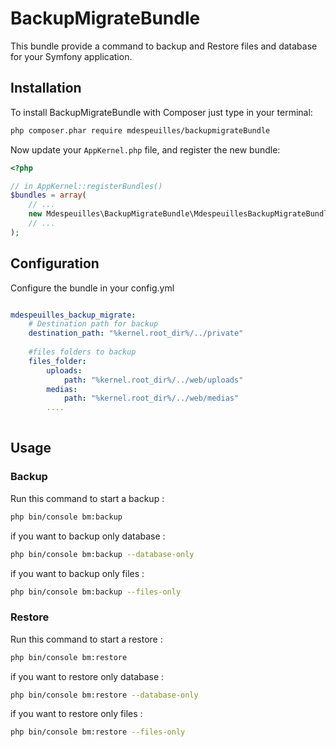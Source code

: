 # BackupMigrateBundle

This bundle provide a command to backup and Restore files and database for your Symfony application.

## Installation

To install BackupMigrateBundle with Composer just type in your terminal:

```bash
php composer.phar require mdespeuilles/backupmigrateBundle
```

Now update your ``AppKernel.php`` file, and
register the new bundle:

```php
<?php

// in AppKernel::registerBundles()
$bundles = array(
    // ...
    new Mdespeuilles\BackupMigrateBundle\MdespeuillesBackupMigrateBundleBundle(),
    // ...
);
```

## Configuration

Configure the bundle in your config.yml

```yml

mdespeuilles_backup_migrate:
    # Destination path for backup
    destination_path: "%kernel.root_dir%/../private"
    
    #files folders to backup
    files_folder:
        uploads:
            path: "%kernel.root_dir%/../web/uploads"
        medias:
            path: "%kernel.root_dir%/../web/medias"
        ....
            
```

## Usage

### Backup

Run this command to start a backup : 

```bash
php bin/console bm:backup
```

if you want to backup only database : 

```bash
php bin/console bm:backup --database-only
```

if you want to backup only files : 

```bash
php bin/console bm:backup --files-only
```

### Restore

Run this command to start a restore : 

```bash
php bin/console bm:restore
```

if you want to restore only database : 

```bash
php bin/console bm:restore --database-only
```

if you want to restore only files : 

```bash
php bin/console bm:restore --files-only
```
